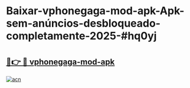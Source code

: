 # Baixar-vphonegaga-mod-apk-Apk-sem-anúncios-desbloqueado-completamente-2025-#hq0yj

# <h2><a href="https://ainizakaria.my?title=vphonegaga-mod-apk&ref=24M">🔗👉 🔴 vphonegaga-mod-apk</a></h2>

[![acn](https://github.com/user-attachments/assets/0f9c940e-d8b0-45ae-aac7-cd30a18b3e1c)](https://ainizakaria.my?title=vphonegaga-mod-apk&ref=24M)

